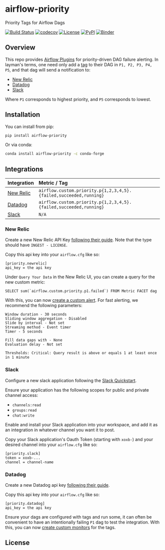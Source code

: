 # airflow-priority

Priority Tags for Airflow Dags

[![Build Status](https://github.com/timkpaine/airflow-priority/actions/workflows/build.yml/badge.svg?branch=main&event=push)](https://github.com/timkpaine/airflow-priority/actions/workflows/build.yml)
[![codecov](https://codecov.io/gh/timkpaine/airflow-priority/branch/main/graph/badge.svg)](https://codecov.io/gh/timkpaine/airflow-priority)
[![License](https://img.shields.io/github/license/timkpaine/airflow-priority)](https://github.com/timkpaine/airflow-priority)
[![PyPI](https://img.shields.io/pypi/v/airflow-priority.svg)](https://pypi.python.org/pypi/airflow-priority)
[![Binder](https://mybinder.org/badge_logo.svg)](https://mybinder.org/v2/gh/timkpaine/airflow-priority/main?urlpath=lab)

## Overview

This repo provides [Airflow Plugins](https://airflow.apache.org/docs/apache-airflow/stable/authoring-and-scheduling/plugins.html) for priority-driven DAG failure alerting. In layman's terms, one need only add a [tag](https://airflow.apache.org/docs/apache-airflow/stable/howto/add-dag-tags.html) to their DAG in `P1, P2, P3, P4, P5`, and that dag will send a notification to:

- [New Relic](https://newrelic.com)
- [Datadog](https://www.datadoghq.com)
- [Slack](http://slack.com)

Where `P1` corresponds to highest priority, and `P5` corresponds to lowest.

## Installation

You can install from pip:

```bash
pip install airflow-priority
```

Or via conda:

```bash
conda install airflow-priority -c conda-forge
```

## Integrations
| Integration | Metric / Tag |
| :---------- | :----------- |
| [New Relic](https://newrelic.com) | `airflow.custom.priority.p{1,2,3,4,5}.{failed,succeeded,running}` |
| [Datadog](https://www.datadoghq.com) | `airflow.custom.priority.p{1,2,3,4,5}.{failed,succeeded,running}` |
| [Slack](http://slack.com) | `N/A` | 


### New Relic

Create a new New Relic API Key [following their guide](https://docs.newrelic.com/docs/apis/intro-apis/new-relic-api-keys/). Note that the type should have `INGEST - LICENSE`.

Copy this api key into your `airflow.cfg` like so:

```
[priority.newrelic]
api_key = the api key
```

Under `Query Your Data` in the New Relic UI, you can create a query for the new custom metric:

```
SELECT sum(`airflow.custom.priority.p1.failed`) FROM Metric FACET dag
```

With this, you can now [create a custom alert](https://docs.newrelic.com/docs/alerts/create-alert/examples/define-custom-metrics-alert-condition/). For fast alerting, we recommend the following parameters:

```raw
Window duration - 30 seconds
Sliding window aggregation - Disabled
Slide by interval - Not set
Streaming method - Event timer
Timer - 5 seconds

Fill data gaps with - None
Evaluation delay - Not set

Thresholds: Critical: Query result is above or equals 1 at least once in 1 minute
```

### Slack

Configure a new slack application following the [Slack Quickstart](https://api.slack.com/quickstart).

Ensure your application has the following scopes for public and private channel access:

- `channels:read`
- `groups:read`
- `chat:write`

Enable and install your Slack application into your workspace, and add it as an integration in whatever channel you want it to post.

Copy your Slack application's Oauth Token (starting with `xoxb-`) and your desired channel into your `airflow.cfg` like so:

```
[priority.slack]
token = xoxb-...
channel = channel-name
```

### Datadog

Create a new Datadog api key [following their guide](https://docs.datadoghq.com/account_management/api-app-keys/#add-an-api-key-or-client-token).

Copy this api key into your `airflow.cfg` like so:

```
[priority.datadog]
api_key = the api key
```

Ensure your dags are configured with tags and run some, it can often be convenient to have an intentionally failing `P1` dag to test the integration. With this, you can now [create custom monitors](https://docs.datadoghq.com/getting_started/monitors/) for the tags.


## License
